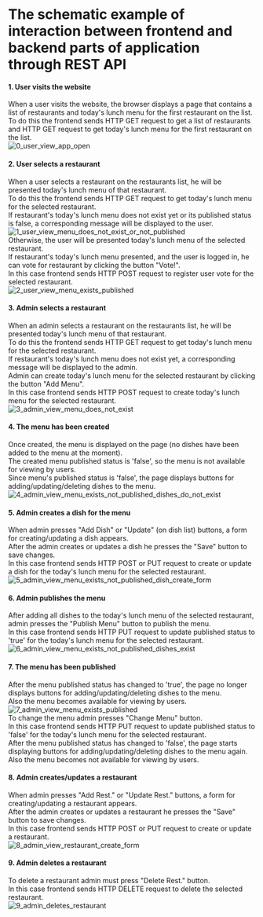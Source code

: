 The schematic example of interaction between frontend and backend parts of application through REST API
=================================


#### 1. User visits the website  
When a user visits the website, the browser displays a page that contains a list of restaurants and today's lunch menu for the first restaurant on the list.    
To do this the frontend sends HTTP GET request to get a list of restaurants and HTTP GET request to get today's lunch menu for the first restaurant on the list.  
![0_user_view_app_open](https://user-images.githubusercontent.com/60218699/111033652-559ce700-8423-11eb-8ee3-e7197049c6b0.png)

#### 2. User selects a restaurant  
When a user selects a restaurant on the restaurants list, he will be presented today's lunch menu of that restaurant.  
To do this the frontend sends HTTP GET request to get today's lunch menu for the selected restaurant.  
If restaurant's today's lunch menu does not exist yet or its published status is false, a corresponding message will be displayed to the user.  
![1_user_view_menu_does_not_exist_or_not_published](https://user-images.githubusercontent.com/60218699/111033789-f9869280-8423-11eb-8db1-8bb13f734a43.png)    
Otherwise, the user will be presented today's lunch menu of the selected restaurant.  
If restaurant's today's lunch menu presented, and the user is logged in, he can vote for restaurant by clicking the button "Vote!".  
In this case frontend sends HTTP POST request to register user vote for the selected restaurant.  
![2_user_view_menu_exists_published](https://user-images.githubusercontent.com/60218699/111033721-af9dac80-8423-11eb-8194-899ad7606353.png)

#### 3. Admin selects a restaurant  
When an admin selects a restaurant on the restaurants list, he will be presented today's lunch menu of that restaurant.  
To do this the frontend sends HTTP GET request to get today's lunch menu for the selected restaurant.  
If restaurant's today's lunch menu does not exist yet, a corresponding message will be displayed to the admin.  
Admin can create today's lunch menu for the selected restaurant by clicking the button "Add Menu".  
In this case frontend sends HTTP POST request to create today's lunch menu for the selected restaurant.  
![3_admin_view_menu_does_not_exist](https://user-images.githubusercontent.com/60218699/111033833-28046d80-8424-11eb-9202-19af72516ae0.png)

#### 4. The menu has been created    
Once created, the menu is displayed on the page (no dishes have been added to the menu at the moment).   
The created menu published status is 'false', so the menu is not available for viewing by users.  
Since menu's published status is 'false', the page displays buttons for adding/updating/deleting dishes to the menu.  
![4_admin_view_menu_exists_not_published_dishes_do_not_exist](https://user-images.githubusercontent.com/60218699/111033853-394d7a00-8424-11eb-9668-c4c5a6b9d2af.png)

#### 5. Admin creates a dish for the menu  
When admin presses "Add Dish" or "Update" (on dish list) buttons, a form for creating/updating a dish appears.  
After the admin creates or updates a dish he presses the "Save" button to save changes.  
In this case frontend sends HTTP POST or PUT request to create or update a dish for the today's lunch menu for the selected restaurant.  
![5_admin_view_menu_exists_not_published_dish_create_form](https://user-images.githubusercontent.com/60218699/111033883-52eec180-8424-11eb-825d-30ed0bbb1b5b.png) 

#### 6. Admin publishes the menu  
After adding all dishes to the today's lunch menu of the selected restaurant, admin presses the "Publish Menu" button to publish the menu.  
In this case frontend sends HTTP PUT request to update published status to 'true' for the today's lunch menu for the selected restaurant.  
![6_admin_view_menu_exists_not_published_dishes_exist](https://user-images.githubusercontent.com/60218699/111033961-8c273180-8424-11eb-8b79-668fbd35888d.png)

#### 7. The menu has been published  
After the menu published status has changed to 'true', the page no longer displays buttons for adding/updating/deleting dishes to the menu.  
Also the menu becomes available for viewing by users.  
![7_admin_view_menu_exists_published](https://user-images.githubusercontent.com/60218699/111033962-8e898b80-8424-11eb-902a-e97bfccbce3c.png)     
To change the menu admin presses "Change Menu" button.  
In this case frontend sends HTTP PUT request to update published status to 'false' for the today's lunch menu for the selected restaurant.  
After the menu published status has changed to 'false', the page starts displaying buttons for adding/updating/deleting dishes to the menu again.    
Also the menu becomes not available for viewing by users.  

#### 8. Admin creates/updates a restaurant  
When admin presses "Add Rest." or "Update Rest." buttons, a form for creating/updating a restaurant appears.  
After the admin creates or updates a restaurant he presses the "Save" button to save changes.  
In this case frontend sends HTTP POST or PUT request to create or update a restaurant.  
![8_admin_view_restaurant_create_form](https://user-images.githubusercontent.com/60218699/111033966-91847c00-8424-11eb-86a9-ca233979e834.png)

#### 9. Admin deletes a restaurant  
To delete a restaurant admin must press "Delete Rest." button.    
In this case frontend sends HTTP DELETE request to delete the selected restaurant.  
![9_admin_deletes_restaurant](https://user-images.githubusercontent.com/60218699/111033968-934e3f80-8424-11eb-9103-97e66cd27ca6.png)